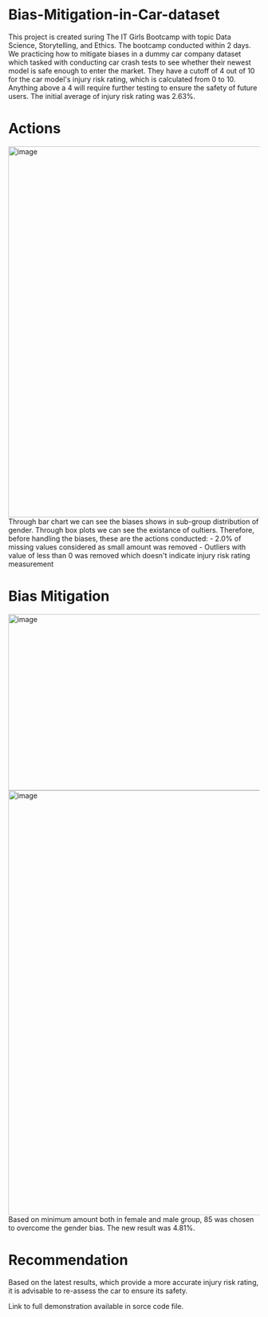 # Bias-Mitigation-in-Car-dataset

This project is created suring The IT Girls Bootcamp with topic Data Science, Storytelling, and Ethics. The bootcamp conducted within 2 days. We practicing how to mitigate biases in a dummy car company dataset which tasked with conducting car crash tests to see whether their newest model is safe enough to enter the market. They have a cutoff of 4 out of 10 for the car model's injury risk rating, which is calculated from 0 to 10. Anything above a 4 will require further testing to ensure the safety of future users. The initial average of injury risk rating was 2.63%.
# Actions
<img width="1828" height="743" alt="image" src="https://github.com/user-attachments/assets/1eaad6da-dd98-4c49-9ab4-52f4e7e7fb2b" />
Through bar chart we can see the biases shows in sub-group distribution of gender. Through box plots we can see the existance of oultiers. Therefore, before handling the biases, these are the actions conducted:
- 2.0% of missing values considered as small amount was removed
- Outliers with value of less than 0 was removed which doesn't indicate injury risk rating measurement

# Bias Mitigation
<img width="1207" height="353" alt="image" src="https://github.com/user-attachments/assets/e25ad879-d55c-4646-9f6f-8d73393dfa01" />
<img width="1226" height="851" alt="image" src="https://github.com/user-attachments/assets/7757020c-8bbf-48d1-b02f-5e63a71c6327" />
Based on minimum amount both in female and male group, 85 was chosen to overcome the gender bias. The new result was 4.81%.

# Recommendation
Based on the latest results, which provide a more accurate injury risk rating, it is advisable to re-assess the car to ensure its safety.

Link to full demonstration available in sorce code file.

